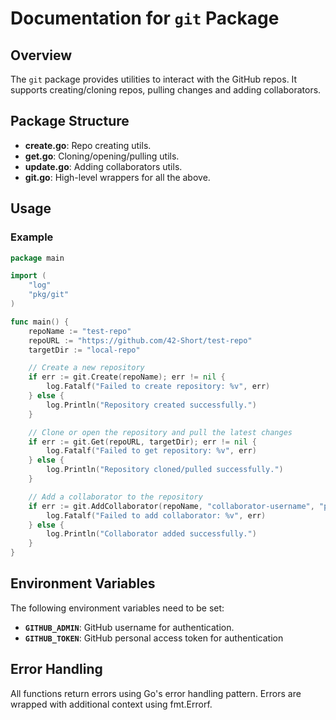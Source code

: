# Documentation for `git` Package
## Overview
The `git` package provides utilities to interact with the GitHub repos. It supports creating/cloning repos, pulling changes and adding collaborators.

## Package Structure
* **create.go**: Repo creating utils.
* **get.go**: Cloning/opening/pulling utils.
* **update.go**: Adding collaborators utils.
* **git.go**: High-level wrappers for all the above.

## Usage
### Example
```go
package main

import (
	"log"
	"pkg/git"
)

func main() {
	repoName := "test-repo"
	repoURL := "https://github.com/42-Short/test-repo"
	targetDir := "local-repo"

	// Create a new repository
	if err := git.Create(repoName); err != nil {
		log.Fatalf("Failed to create repository: %v", err)
	} else {
		log.Println("Repository created successfully.")
	}

	// Clone or open the repository and pull the latest changes
	if err := git.Get(repoURL, targetDir); err != nil {
		log.Fatalf("Failed to get repository: %v", err)
	} else {
		log.Println("Repository cloned/pulled successfully.")
	}

	// Add a collaborator to the repository
	if err := git.AddCollaborator(repoName, "collaborator-username", "push"); err != nil {
		log.Fatalf("Failed to add collaborator: %v", err)
	} else {
		log.Println("Collaborator added successfully.")
	}
}
```
## Environment Variables
The following environment variables need to be set:
* **`GITHUB_ADMIN`**: GitHub username for authentication.
* **`GITHUB_TOKEN`**: GitHub personal access token for authentication

## Error Handling
All functions return errors using Go's error handling pattern. Errors are wrapped with additional context using fmt.Errorf.

